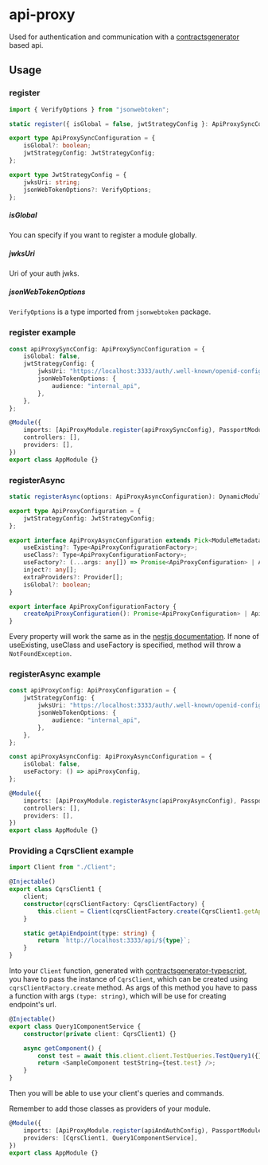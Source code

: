 # api-proxy

Used for authentication and communication with a [contractsgenerator](https://github.com/leancodepl/contractsgenerator)
based api.

## Usage

### register

```ts
import { VerifyOptions } from "jsonwebtoken";

static register({ isGlobal = false, jwtStrategyConfig }: ApiProxySyncConfiguration): DynamicModule

export type ApiProxySyncConfiguration = {
    isGlobal?: boolean;
    jwtStrategyConfig: JwtStrategyConfig;
};

export type JwtStrategyConfig = {
    jwksUri: string;
    jsonWebTokenOptions?: VerifyOptions;
};
```

##### isGlobal

You can specify if you want to register a module globally.

##### jwksUri

Uri of your auth jwks.

##### jsonWebTokenOptions

`VerifyOptions` is a type imported from `jsonwebtoken` package.

### register example

```ts
const apiProxySyncConfig: ApiProxySyncConfiguration = {
    isGlobal: false,
    jwtStrategyConfig: {
        jwksUri: "https://localhost:3333/auth/.well-known/openid-configuration/jwks",
        jsonWebTokenOptions: {
            audience: "internal_api",
        },
    },
};

@Module({
    imports: [ApiProxyModule.register(apiProxySyncConfig), PassportModule.register({ defaultStrategy: "jwt" })],
    controllers: [],
    providers: [],
})
export class AppModule {}
```

### registerAsync

```ts
static registerAsync(options: ApiProxyAsyncConfiguration): DynamicModule

export type ApiProxyConfiguration = {
    jwtStrategyConfig: JwtStrategyConfig;
};

export interface ApiProxyAsyncConfiguration extends Pick<ModuleMetadata, "imports"> {
    useExisting?: Type<ApiProxyConfigurationFactory>;
    useClass?: Type<ApiProxyConfigurationFactory>;
    useFactory?: (...args: any[]) => Promise<ApiProxyConfiguration> | ApiProxyConfiguration;
    inject?: any[];
    extraProviders?: Provider[];
    isGlobal?: boolean;
}

export interface ApiProxyConfigurationFactory {
    createApiProxyConfiguration(): Promise<ApiProxyConfiguration> | ApiProxyConfiguration;
}
```

Every property will work the same as in the
[nestjs documentation](https://docs.nestjs.com/fundamentals/custom-providers#class-providers-useclass). If none of
useExisting, useClass and useFactory is specified, method will throw a `NotFoundException`.

### registerAsync example

```ts
const apiProxyConfig: ApiProxyConfiguration = {
    jwtStrategyConfig: {
        jwksUri: "https://localhost:3333/auth/.well-known/openid-configuration/jwks",
        jsonWebTokenOptions: {
            audience: "internal_api",
        },
    },
};

const apiProxyAsyncConfig: ApiProxyAsyncConfiguration = {
    isGlobal: false,
    useFactory: () => apiProxyConfig,
};

@Module({
    imports: [ApiProxyModule.registerAsync(apiProxyAsyncConfig), PassportModule.register({ defaultStrategy: "jwt" })],
    controllers: [],
    providers: [],
})
export class AppModule {}
```

### Providing a CqrsClient example

```ts
import Client from "./Client";

@Injectable()
export class CqrsClient1 {
    client;
    constructor(cqrsClientFactory: CqrsClientFactory) {
        this.client = Client(cqrsClientFactory.create(CqrsClient1.getApiEndpoint));
    }

    static getApiEndpoint(type: string) {
        return `http://localhost:3333/api/${type}`;
    }
}
```

Into your `Client` function, generated with
[contractsgenerator-typescript](https://www.npmjs.com/package/@leancodepl/contractsgenerator-typescript), you have to
pass the instance of `CqrsClient`, which can be created using `cqrsClientFactory.create` method. As args of this method
you have to pass a function with args `(type: string)`, which will be use for creating endpoint's url.

```ts
@Injectable()
export class Query1ComponentService {
    constructor(private client: CqrsClient1) {}

    async getComponent() {
        const test = await this.client.client.TestQueries.TestQuery1({});
        return <SampleComponent testString={test.test} />;
    }
}
```

Then you will be able to use your client's queries and commands.

Remember to add those classes as providers of your module.

```ts
@Module({
    imports: [ApiProxyModule.register(apiAndAuthConfig), PassportModule.register({ defaultStrategy: "jwt" })],
    providers: [CqrsClient1, Query1ComponentService],
})
export class AppModule {}
```

